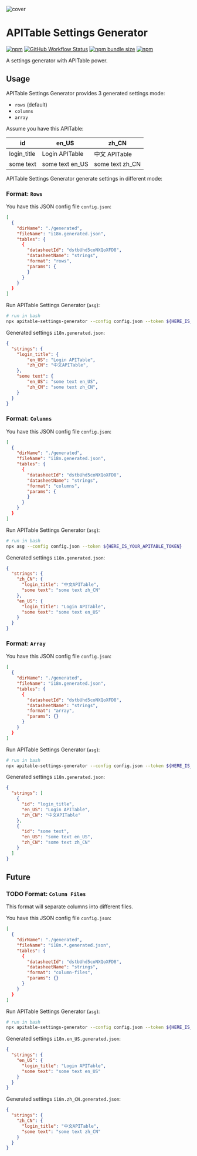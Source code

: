 
![cover](https://socialify.git.ci/apitable/apitable-settings-generator/image?description=1&font=Inter&language=1&name=1&pattern=Diagonal%20Stripes&stargazers=1&theme=Dark)

# APITable Settings Generator

[![npm](https://img.shields.io/npm/v/apitable-settings-generator)](https://www.npmjs.com/package/apitable-settings-generator)
[![GitHub Workflow Status](https://img.shields.io/github/workflow/status/apitable/apitable-settings-generator/npm-publish)](https://github.com/apitable/apitable-settings-generator/actions)
[![npm bundle size](https://img.shields.io/bundlephobia/min/apitable-settings-generator)](https://www.npmjs.com/package/apitable-settings-generator)
[![npm](https://img.shields.io/npm/dm/apitable-settings-generator)](https://www.npmjs.com/package/apitable-settings-generator)



A settings generator with APITable power.

## Usage

APITable Settings Generator provides 3 generated settings mode:

- `rows` (default)
- `columns`
- `array`

Assume you have this APITable:

| id          | en_US           | zh_CN           |
| ----------- | --------------- | --------------- |
| login_title | Login APITable  | 中文 APITable   |
| some text   | some text en_US | some text zh_CN |

APITable Settings Generator generate settings in different mode:

### Format: `Rows`

You have this JSON config file `config.json`:

```json
[
  {
    "dirName": "./generated",
    "fileName": "i18n.generated.json",
    "tables": {
      {
        "datasheetId": "dstbUhd5coNXQoXFD8",
        "datasheetName": "strings",
        "format": "rows",
        "params": {
        }
      }
    }
  }
]
```

Run APITable Settings Generator (`asg`):

```bash
# run in bash
npx apitable-settings-generator --config config.json --token ${HERE_IS_YOUR_APITABLE_TOKEN}
```

Generated settings `i18n.generated.json`:

```json
{
  "strings": {
    "login_title": {
        "en_US": "Login APITable",
        "zh_CN": "中文APITable",
    },
    "some text": {
        "en_US": "some text en_US",
        "zh_CN": "some text zh_CN",
    }
  }
}
```


### Format: `Columns`


You have this JSON config file `config.json`:

```json
[
  {
    "dirName": "./generated",
    "fileName": "i18n.generated.json",
    "tables": {
      {
        "datasheetId": "dstbUhd5coNXQoXFD8",
        "datasheetName": "strings",
        "format": "columns",
        "params": {
        }
      }
    }
  }
]
```

Run APITable Settings Generator (`asg`):

```bash
# run in bash
npx asg --config config.json --token ${HERE_IS_YOUR_APITABLE_TOKEN}
```

Generated settings `i18n.generated.json`:

```json
{
  "strings": {
    "zh_CN": {
      "login_title": "中文APITable",
      "some text": "some text zh_CN"
    },
    "en_US": {
      "login_title": "Login APITable",
      "some text": "some text en_US"
    }
  } 
}
```



### Format: `Array`

You have this JSON config file `config.json`:

```json
[
  {
    "dirName": "./generated",
    "fileName": "i18n.generated.json",
    "tables": {
      {
        "datasheetId": "dstbUhd5coNXQoXFD8",
        "datasheetName": "strings",
        "format": "array",
        "params": {}
      }
    }
  }
]
```

Run APITable Settings Generator (`asg`):

```bash
# run in bash
npx apitable-settings-generator --config config.json --token ${HERE_IS_YOUR_APITABLE_TOKEN}
```

Generated settings `i18n.generated.json`:

```json
{
  "strings": [
    {
      "id": "login_title",
      "en_US": "Login APITable",
      "zh_CN": "中文APITable"
    },
    {
      "id": "some text",
      "en_US": "some text en_US",
      "zh_CN": "some text zh_CN"
    }
  ]
}
```



## Future

### TODO Format: `Column Files`

This format will separate columns into different files.

You have this JSON config file `config.json`:

```json
[
  {
    "dirName": "./generated",
    "fileName": "i18n.*.generated.json",
    "tables": {
      {
        "datasheetId": "dstbUhd5coNXQoXFD8",
        "datasheetName": "strings",
        "format": "column-files",
        "params": {}
      }
    }
  }
]
```

Run APITable Settings Generator (`asg`):

```bash
# run in bash
npx apitable-settings-generator --config config.json --token ${HERE_IS_YOUR_APITABLE_TOKEN}
```

Generated settings `i18n.en_US.generated.json`:

```json
{
  "strings": {
    "en_US": {
      "login_title": "Login APITable",
      "some text": "some text en_US"
    }
  } 
}
```

Generated settings `i18n.zh_CN.generated.json`:
```json
{
  "strings": {
    "zh_CN": {
      "login_title": "中文APITable",
      "some text": "some text zh_CN"
    }
  } 
}
```